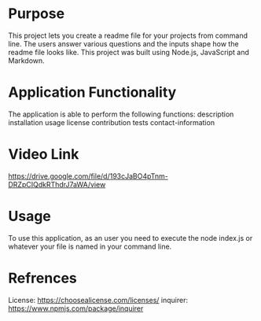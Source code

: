 # Purpose
This project lets you create a readme file for your projects from command line. The users answer various questions and the inputs shape how the readme file looks like. This project was built using Node.js, JavaScript and Markdown.


# Application Functionality

The application is able to perform the following functions:
description
installation
usage
license
contribution
tests
contact-information

# Video Link 
https://drive.google.com/file/d/193cJaBO4pTnm-DRZpCIQdkRThdrJ7aWA/view

# Usage
To use this application, as an user you need to execute the node index.js or whatever your file is named in your command line.

# Refrences
License: https://choosealicense.com/licenses/
inquirer: https://www.npmjs.com/package/inquirer
